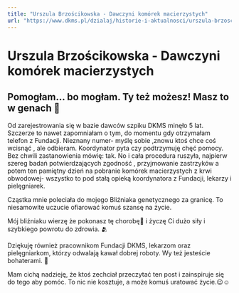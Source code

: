 ```yaml
---
title: "Urszula Brzościkowska - Dawczyni komórek macierzystych"
url: "https://www.dkms.pl/dzialaj/historie-i-aktualnosci/urszula-brzoscikowska-dawczyni-komorek-macierzystych"
---
```


# Urszula Brzościkowska - Dawczyni komórek macierzystych

## Pomogłam… bo mogłam. Ty też możesz!  Masz to w genach 🧬

Od zarejestrowania się w bazie dawców szpiku DKMS minęło 5 lat. Szczerze to nawet zapomniałam o tym, do momentu gdy otrzymałam telefon z Fundacji. Nieznany numer\- myślę sobie ,znowu ktoś chce coś wcisnąć , ale odbieram. Koordynator pyta czy podtrzymuję chęć pomocy. Bez chwili zastanowienia mówię: tak. No i cała procedura ruszyła, najpierw szereg badań potwierdzających zgodność , przyjmowanie zastrzyków a potem ten pamiętny dzień na pobranie komórek macierzystych z krwi obwodowej\- wszystko to pod stałą opieką koordynatora z Fundacji, lekarzy i pielęgniarek. 


Cząstka mnie poleciała do mojego Bliźniaka genetycznego za granicę. To niesamowite uczucie ofiarować komuś szansę na życie. 


Mój bliźniaku wierzę że pokonasz tę chorobę💪 i życzę Ci dużo siły i szybkiego powrotu do zdrowia. 🫂


Dziękuję również pracownikom Fundacji DKMS, lekarzom oraz pielęgniarkom, którzy odwalają kawał dobrej roboty. Wy też jesteście bohaterami. 🫶


Mam cichą nadzieję, że ktoś zechciał przeczytać ten post i zainspiruje się do tego aby pomóc. To nic nie kosztuje, a może komuś uratować życie.😉☺️


  



